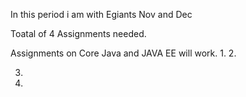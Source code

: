 In this period i am with Egiants
Nov and Dec 

Toatal of 4 Assignments needed. 



Assignments on Core Java and JAVA EE will work. 
1. 
2. 

3. 
4. 
